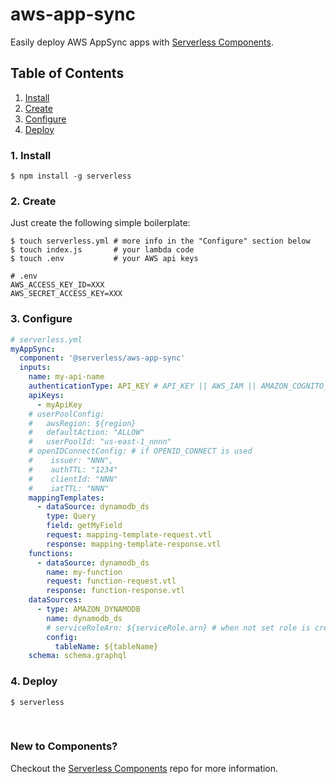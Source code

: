 # aws-app-sync

Easily deploy AWS AppSync apps with [Serverless Components](https://github.com/serverless/components).

## Table of Contents

1. [Install](#1-install)
2. [Create](#2-create)
3. [Configure](#3-configure)
4. [Deploy](#4-deploy)

### 1. Install

```shell
$ npm install -g serverless
```

### 2. Create

Just create the following simple boilerplate:

```shell
$ touch serverless.yml # more info in the "Configure" section below
$ touch index.js       # your lambda code
$ touch .env           # your AWS api keys
```

```
# .env
AWS_ACCESS_KEY_ID=XXX
AWS_SECRET_ACCESS_KEY=XXX
```

### 3. Configure

```yml
# serverless.yml
myAppSync:
  component: '@serverless/aws-app-sync'
  inputs:
    name: my-api-name
    authenticationType: API_KEY # API_KEY || AWS_IAM || AMAZON_COGNITO_USER_POOLS || OPENID_CONNECT
    apiKeys:
      - myApiKey
    # userPoolConfig:
    #   awsRegion: ${region}
    #   defaultAction: "ALLOW"
    #   userPoolId: "us-east-1_nnnn"
    # openIDConnectConfig: # if OPENID_CONNECT is used
    #    issuer: "NNN",
    #    authTTL: "1234"
    #    clientId: "NNN"
    #    iatTTL: "NNN"
    mappingTemplates:
      - dataSource: dynamodb_ds
        type: Query
        field: getMyField
        request: mapping-template-request.vtl
        response: mapping-template-response.vtl
    functions:
      - dataSource: dynamodb_ds
        name: my-function
        request: function-request.vtl
        response: function-response.vtl
    dataSources:
      - type: AMAZON_DYNAMODB
        name: dynamodb_ds
        # serviceRoleArn: ${serviceRole.arn} # when not set role is created behind the scenes
        config:
          tableName: ${tableName}
    schema: schema.graphql
```

### 4. Deploy

```shell
$ serverless
```

&nbsp;

### New to Components?

Checkout the [Serverless Components](https://github.com/serverless/components) repo for more information.
